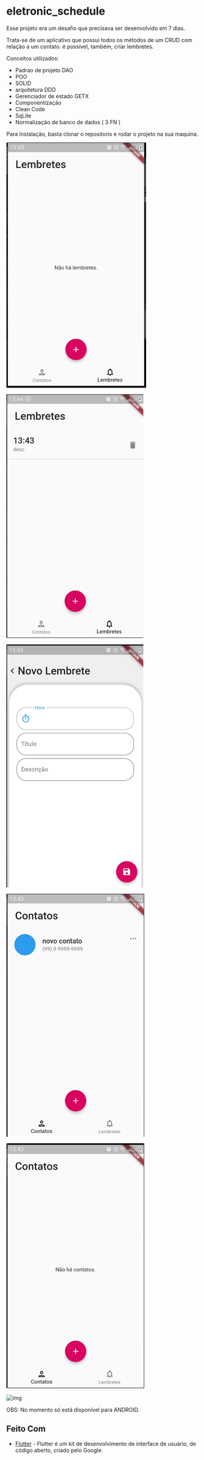 # eletronic_schedule

Esse projeto era um desafio que precisava ser desenvolvido em 7 dias.

Trata-se de um aplicativo que possui todos os métodos de um CRUD com relação a um contato. é possível, também, criar lembretes.

Conceitos utilizados:
- Padrao de projeto DAO
- POO
- SOLID
- arquitetura DDD
- Gerenciador de estado GETX
- Componentização
- Clean Code
- SqLite
- Normalização de banco de dados ( 3 FN )


Para instalação, basta clonar o repositorio e rodar o projeto na sua maquina.

![img](https://github.com/Kilder-M/eletronic_schedule/blob/main/assets/prints/TEla%20de%20lembrete.png)

![img](https://github.com/Kilder-M/eletronic_schedule/blob/main/assets/prints/Tela%20com%20notificação.png)

![img](https://github.com/Kilder-M/eletronic_schedule/blob/main/assets/prints/Tela%20de%20adicionar%20lembrete.png)

![img](https://github.com/Kilder-M/eletronic_schedule/blob/main/assets/prints/Tela%20de%20contato%20com%20um%20contato.png)

![img](https://github.com/Kilder-M/eletronic_schedule/blob/main/assets/prints/Tela%20de%20contato%20vazia.png)

![img](https://github.com/Kilder-M/Kilder-M/eletronic_schedule/blob/main/assets/prints/Tela%20de%20definir%20hora%20da%20notificação.png)

OBS: No momento só está disponível para ANDROID.

## Feito Com

* [Flutter](https://flutter.dev/) - Flutter é um kit de desenvolvimento de interface de usuário, de código aberto, criado pelo Google.

